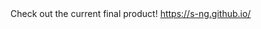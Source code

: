 <!DOCTYPE html>
<html>
  Check out the current final product!
  <a href = "https://s-ng.github.io/" target=”_blank”> https://s-ng.github.io/</a>
</html>
